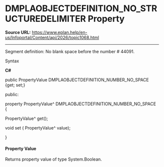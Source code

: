 # DMPLAOBJECTDEFINITION_NO_STRUCTUREDELIMITER Property

**Source URL:** https://www.eplan.help/en-us/Infoportal/Content/api/2026/topic1068.html

---

Segment definition: No blank space before the number # 44091.

Syntax

**C#**



public PropertyValue DMPLAOBJECTDEFINITION_NUMBER_NO_SPACE {get; set;}

public:

property PropertyValue^ DMPLAOBJECTDEFINITION_NUMBER_NO_SPACE {

   PropertyValue^ get();

   void set (    PropertyValue^ value);

}


#### Property Value

Returns property value of type System.Boolean.
